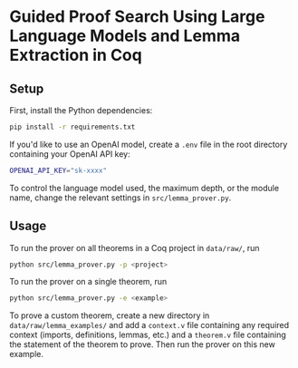 # Guided Proof Search Using Large Language Models and Lemma Extraction in Coq

## Setup

First, install the Python dependencies:

```bash
pip install -r requirements.txt
```

If you'd like to use an OpenAI model, create a `.env` file in the root directory containing your OpenAI API key:

```bash
OPENAI_API_KEY="sk-xxxx"
```

To control the language model used, the maximum depth, or the module name, change the relevant settings in `src/lemma_prover.py`.

## Usage

To run the prover on all theorems in a Coq project in `data/raw/`, run

```bash
python src/lemma_prover.py -p <project>
```

To run the prover on a single theorem, run

```bash
python src/lemma_prover.py -e <example>
``` 

To prove a custom theorem, create a new directory in `data/raw/lemma_examples/` and add a `context.v` file containing any required context (imports, definitions, lemmas, etc.) and a `theorem.v` file containing the statement of the theorem to prove. Then run the prover on this new example.
